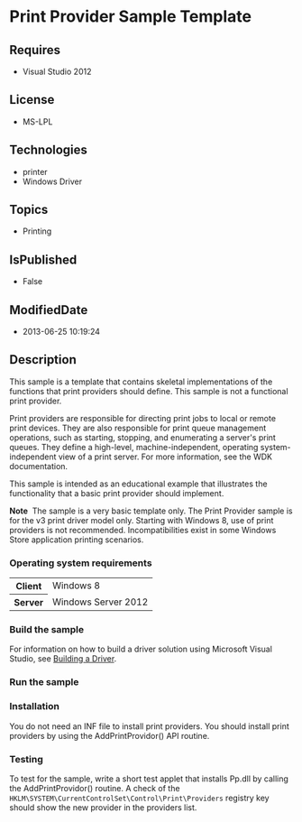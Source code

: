 # Print Provider Sample Template
## Requires
* Visual Studio 2012
## License
* MS-LPL
## Technologies
* printer
* Windows Driver
## Topics
* Printing
## IsPublished
* False
## ModifiedDate
* 2013-06-25 10:19:24
## Description

<div id="mainSection">
<p>This sample is a template that contains skeletal implementations of the functions that print providers should define. This sample is not a functional print provider.
</p>
<p>Print providers are responsible for directing print jobs to local or remote print devices. They are also responsible for print queue management operations, such as starting, stopping, and enumerating a server's print queues. They define a high-level, machine-independent,
 operating system-independent view of a print server. For more information, see the WDK documentation.</p>
<p>This sample is intended as an educational example that illustrates the functionality that a basic print provider should implement.</p>
<p class="note"><b>Note</b>&nbsp;&nbsp;The sample is a very basic template only. The Print Provider sample is for the v3 print driver model only. Starting with Windows&nbsp;8, use of print providers is not recommended. Incompatibilities exist in some Windows Store application
 printing scenarios.</p>
<h3>Operating system requirements</h3>
<table>
<tbody>
<tr>
<th>Client</th>
<td><dt>Windows&nbsp;8 </dt></td>
</tr>
<tr>
<th>Server</th>
<td><dt>Windows Server&nbsp;2012 </dt></td>
</tr>
</tbody>
</table>
<h3>Build the sample</h3>
<p>For information on how to build a driver solution using Microsoft Visual Studio, see
<a href="http://msdn.microsoft.com/en-us/library/windows/hardware/ff554644">Building a Driver</a>.</p>
<h3>Run the sample</h3>
<h3><a id="Installation"></a><a id="installation"></a><a id="INSTALLATION"></a>Installation</h3>
<p>You do not need an INF file to install print providers. You should install print providers by using the AddPrintProvidor() API routine.
</p>
<h3><a id="Testing"></a><a id="testing"></a><a id="TESTING"></a>Testing</h3>
<p>To test for the sample, write a short test applet that installs Pp.dll by calling the AddPrintProvidor() routine. A check of the
<code>HKLM\SYSTEM\CurrentControlSet\Control\Print\Providers</code> registry key should show the new provider in the providers list.
</p>
</div>
